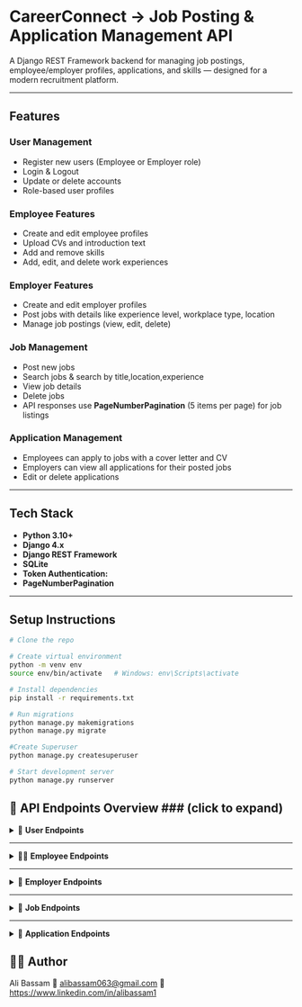 # CareerConnect -> Job Posting & Application Management API

A Django REST Framework backend for managing job postings, employee/employer profiles, applications, and skills — designed for a modern recruitment platform.

---

## Features

### User Management
- Register new users (Employee or Employer role)
- Login & Logout
- Update or delete accounts
- Role-based user profiles

### Employee Features
- Create and edit employee profiles
- Upload CVs and introduction text
- Add and remove skills
- Add, edit, and delete work experiences

### Employer Features
- Create and edit employer profiles
- Post jobs with details like experience level, workplace type, location
- Manage job postings (view, edit, delete)

### Job Management
- Post new jobs
- Search jobs & search by title,location,experience
- View job details
- Delete jobs
- API responses use **PageNumberPagination** (5 items per page) for job listings


### Application Management
- Employees can apply to jobs with a cover letter and CV
- Employers can view all applications for their posted jobs
- Edit or delete applications

---

## Tech Stack
- **Python 3.10+**
- **Django 4.x**
- **Django REST Framework**
- **SQLite**
- **Token Authentication:** 
- **PageNumberPagination**
---

## Setup Instructions


``` bash
# Clone the repo

# Create virtual environment
python -m venv env
source env/bin/activate   # Windows: env\Scripts\activate

# Install dependencies
pip install -r requirements.txt

# Run migrations
python manage.py makemigrations
python manage.py migrate

#Create Superuser
python manage.py createsuperuser

# Start development server
python manage.py runserver
```
## 📌 API Endpoints Overview ### (click to expand)

<details>
<summary>👤 <strong>User Endpoints</strong></summary>

| Method | Endpoint | Description |
|--------|----------|-------------|
| **POST** | `/register-user/` | Register a new user |
| **POST** | `/login-user/` | Login a user |
| **POST** | `/logout-user/` | Logout the current user |
| **PATCH** | `/update-user/<id>/` | Update a user by ID |
| **DELETE** | `/delete-user/<id>/` | Delete a user by ID |

</details>

---

<details>
<summary>🧑‍💼 <strong>Employee Endpoints</strong></summary>

| Method | Endpoint | Description |
|--------|----------|-------------|
| **POST** | `/create-employee-profile/` | Create employee profile |
| **GET** | `/view-employee-profile/<id>/` | View employee profile by ID |
| **PATCH** | `/edit-employee-profile/<id>/` | Edit employee profile by ID |
| **POST** | `/add-skills/` | Add skills to employee profile |
| **GET** | `/view-skills-by-employee-id/<id>/` | View skills of a specific employee |
| **DELETE** | `/remove-skills/<id>/` | Remove a skill by ID |
| **POST** | `/add-experience/` | Add work experience |
| **GET** | `/get-experiences/` | Get all experiences |
| **GET** | `/get-experience-of-employee/<employee_id>/` | Get experiences of a specific employee |
| **PATCH** | `/edit-experience/<experience_id>/` | Edit an experience by ID |
| **DELETE** | `/remove-experience/<experience_id>/` | Remove an experience by ID |

</details>

---

<details>
<summary>🏢 <strong>Employer Endpoints</strong></summary>

| Method | Endpoint | Description |
|--------|----------|-------------|
| **POST** | `/create-employer-profile/` | Create employer profile |
| **GET** | `/view-employer-profile/<id>/` | View employer profile by ID |
| **PATCH** | `/edit-employer-profile/<id>/` | Edit employer profile by ID |

</details>

---

<details>
<summary>💼 <strong>Job Endpoints</strong></summary>

| Method | Endpoint | Description |
|--------|----------|-------------|
| **POST** | `/post-job/` | Post a new job |
| **GET** | `/search-jobs/` | Search jobs |
| **GET** | `/view-job/<job_id>/` | View job details by job ID |
| **DELETE** | `/delete-job/<job_id>/` | Delete a job by job ID |

</details>

---

<details>
<summary>📝 <strong>Application Endpoints</strong></summary>

| Method | Endpoint | Description |
|--------|----------|-------------|
| **POST** | `/send-application/<job_id>/` | Send job application |
| **PATCH** | `/edit-application/<application_id>/` | Edit an application by ID |
| **GET** | `/view-all-application/<job_id>/` | View all applications for a specific job |
| **GET** | `/view-latest-application/<job_id>/` | View latest applications for a specific job |
| **DELETE** | `/delete-application/<application_id>/` | Delete an application by ID |

</details>


## 🙋‍♂️ Author
Ali Bassam
📧 alibassam063@gmail.com
🔗 https://www.linkedin.com/in/alibassam1